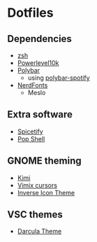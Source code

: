 # Dotfiles
## Dependencies
- [zsh](https://github.com/zsh-users/zsh)
- [Powerlevel10k](https://github.com/romkatv/powerlevel10k)
- [Polybar](https://github.com/polybar/polybar)
    - using [polybar-spotify](https://github.com/Jvanrhijn/polybar-spotify)
- [NerdFonts](https://www.nerdfonts.com/font-downloads)
    - Meslo

## Extra software
- [Spicetify](https://github.com/khanhas/spicetify-cli)
- [Pop Shell](https://github.com/pop-os/shell)

## GNOME theming
- [Kimi](https://github.com/EliverLara/Kimi)
- [Vimix cursors](https://duckduckgo.com/?q=vimix+cursors&t=newext&atb=v285-1&ia=web)
- [Inverse Icon Theme](https://github.com/yeyushengfan258/Inverse-icon-theme)

## VSC themes
- [Darcula Theme](https://marketplace.visualstudio.com/items?itemName=rokoroku.vscode-theme-darcula)